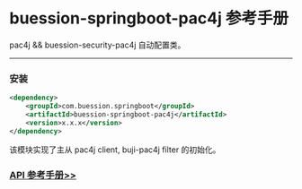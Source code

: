 # buession-springboot-pac4j 参考手册


pac4j && buession-security-pac4j 自动配置类。


---


### 安装

```xml
<dependency>
    <groupId>com.buession.springboot</groupId>
    <artifactId>buession-springboot-pac4j</artifactId>
    <version>x.x.x</version>
</dependency>
```


该模块实现了主从 pac4j client, buji-pac4j filter 的初始化。


### [API 参考手册>>](https://javadoc.io/static/com.buession.springboot/buession-springboot-pac4j/2.0.1/)
